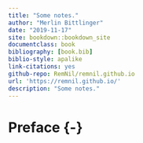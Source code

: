 ```yaml
--- 
title: "Some notes."
author: "Merlin Bittlinger"
date: "2019-11-17"
site: bookdown::bookdown_site
documentclass: book
bibliography: [book.bib]
biblio-style: apalike
link-citations: yes
github-repo: RemNil/remnil.github.io
url: 'https://remnil.github.io/'
description: "Some notes."
---
```


# Preface {-}


